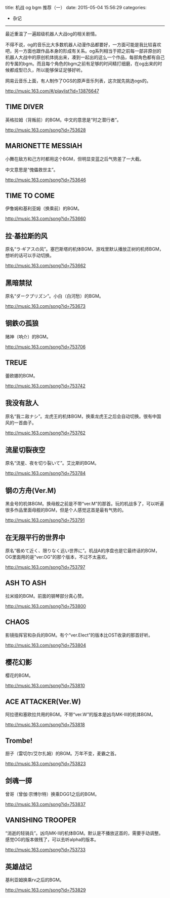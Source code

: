 title: 机战 og bgm 推荐（一）
date: 2015-05-04 15:56:29
categories:
  - 杂记
---

最近重温了一遍超级机器人大战og的相关剧情。

不得不说，og的音乐比大多数机器人动漫作品都要好，一方面可能是我比较喜欢吧，另一方面也跟作品本身的形成有关系。og系列相当于把之前每一部非原创的机器人大战中的原创机体挑出来，凑到一起出的这么一个作品，每部角色都有自己的专属的bgm。而且每个角色的bgm之前有足够的时间精打细磨，在og出来的时候都成型已久，所以能够保证足够好听。

网易云音乐上面，有人制作了OGS的原声音乐列表，这次就先挑选ogs的。

http://music.163.com/#/playlist?id=13876647

<!--more-->

## TIME DIVER ##

英格拉姆（背叛前）的BGM。中文的意思是“时之潜行者”。

http://music.163.com/song?id=753628

## MARIONETTE MESSIAH ##

小舞在敌方和己方时都用这个BGM，但明显变蓝之后气势差了一大截。

中文意思是“傀儡救世主”。

http://music.163.com/song?id=753646

## TIME TO COME ##

伊鲁姆和基利亚姆（换乘前）的BGM。

http://music.163.com/song?id=753660

## 拉·基拉斯的风 ##

原名“ラ·ギアスの风”。塞巴斯塔的机体BGM，游戏里默认播放正树的机师BGM，想听的话可以手动切换。

http://music.163.com/song?id=753662

## 黑暗禁狱 ##

原名“ダークプリズン”。小白（白河愁）的BGM。

http://music.163.com/song?id=753673

## 钢鉄の孤狼 ##

赌神（响介）的BGM。

http://music.163.com/song?id=753706

## TREUE ##

蕾欧娜的BGM。

http://music.163.com/song?id=753742

## 我没有敌人 ##

原名“我ニ敌ナシ”。龙虎王的机体BGM，换乘龙虎王之后会自动切换。很有中国风的一首曲子。

http://music.163.com/song?id=753762

## 流星切裂夜空 ##

原名“流星、夜を切り裂いて”。艾比斯的BGM。

http://music.163.com/song?id=753784

## 钢の方舟(Ver.M) ##

黑金号的机体BGM。换母舰之前是不带“ver.M”的那首。玩的机战多了，可以听遍很多作品里面母舰的BGM，但是个人感觉这首是最有气势的。

http://music.163.com/song?id=753791

## 在无限平行的世界中 ##

原名“极めて近く、限りなく远い世界に”。机战A的序盘也是它最终话的BGM，OG里面用的是"ver.OG"的那个版本，不过不太喜欢。

http://music.163.com/song?id=753797

## ASH TO ASH ##

拉米娅的BGM。前面的钢琴部分真心赞。

http://music.163.com/song?id=753800

## CHAOS ##

影镜指挥官和杂兵的BGM。有个“ver.Elect”的版本比OST收录的那首好听。

http://music.163.com/song?id=753804

## 樱花幻影 ##

樱花的BGM。

http://music.163.com/song?id=753810

## ACE ATTACKER(Ver.W) ##

阿拉德和塞欧拉共用的BGM。不带“ver.W”的版本是凶鸟MK-III的机体BGM。

http://music.163.com/song?id=753818

## Trombe! ##

厨子（雷切尔/艾尔扎姆）的BGM。万年不变，麦霸之首。

http://music.163.com/song?id=753823

## 剑魂一掷 ##

曾哥（曾伽·宗博尔特）换乘DGG1之后的BGM。

http://music.163.com/song?id=753837

## VANISHING TROOPER ##

“消逝的轻骑兵”。凶鸟MK-II的机体BGM。默认是不播放这首的，需要手动调整。感觉OG的版本做残了，可以去听alpha的版本。

http://music.163.com/song?id=753733

## 英雄战记 ##

基利亚姆换乘rv之后的BGM。

http://music.163.com/song?id=753829